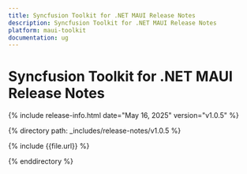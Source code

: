 ```yaml
---
title: Syncfusion Toolkit for .NET MAUI Release Notes  
description: Syncfusion Toolkit for .NET MAUI Release Notes  
platform: maui-toolkit
documentation: ug
---
```


# Syncfusion Toolkit for .NET MAUI Release Notes  

{% include release-info.html date="May 16, 2025"  version="v1.0.5" %}

{% directory path: _includes/release-notes/v1.0.5 %}

{% include {{file.url}} %}

{% enddirectory %}

